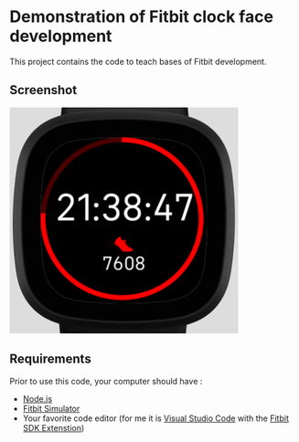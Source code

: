﻿# Demonstration of Fitbit clock face development
This project contains the code to teach bases of Fitbit development.

## Screenshot
![Clock 1](Documentation/clock1.png)

## Requirements
Prior to use this code, your computer should have :
- [Node.js](https://nodejs.org)
- [Fitbit Simulator](https://simulator-updates.fitbit.com/download/latest/win)
- Your favorite code editor (for me it is [Visual Studio Code](https://code.visualstudio.com/Download) with the [Fitbit SDK Extenstion](https://marketplace.visualstudio.com/items?itemName=JeremyJeanson.fitbit-sdk-extension))